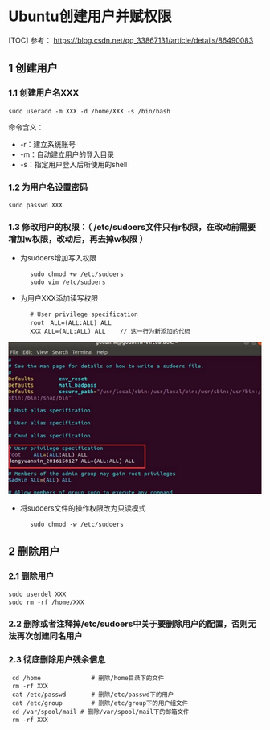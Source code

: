 # Ubuntu创建用户并赋权限

[TOC]
参考：  https://blog.csdn.net/qq_33867131/article/details/86490083 
## 1 创建用户  
### 1.1 创建用户名XXX  
```shell
sudo useradd -m XXX -d /home/XXX -s /bin/bash
```
命令含义：  
* -r：建立系统账号  
* -m：自动建立用户的登入目录  
* -s：指定用户登入后所使用的shell  
### 1.2 为用户名设置密码  
```shell
sudo passwd XXX
```

### 1.3 修改用户的权限：（ /etc/sudoers文件只有r权限，在改动前需要增加w权限，改动后，再去掉w权限 ）   
* 为sudoers增加写入权限  
```shell
      sudo chmod +w /etc/sudoers
      sudo vim /etc/sudoers  
```

* 为用户XXX添加读写权限  
```shell
      # User privilege specification 
      root　ALL=(ALL:ALL) ALL
      XXX ALL=(ALL:ALL) ALL    // 这一行为新添加的代码
```
 ![013_1](./img/013_1.png)    
* 将sudoers文件的操作权限改为只读模式  
```
      sudo chmod -w /etc/sudoers
```
## 2 删除用户  
### 2.1 删除用户  
```
sudo userdel XXX
sudo rm -rf /home/XXX
```
### 2.2 删除或者注释掉/etc/sudoers中关于要删除用户的配置，否则无法再次创建同名用户  
### 2.3 彻底删除用户残余信息
```
 cd /home              # 删除/home目录下的文件          
 rm -rf XXX
 cat /etc/passwd       # 删除/etc/passwd下的用户
 cat /etc/group        # 删除/etc/group下的用户组文件
 cd /var/spool/mail	# 删除/var/spool/mail下的邮箱文件	
 rm -rf XXX
```
